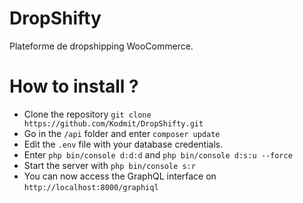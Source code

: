 # DropShifty
Plateforme de dropshipping WooCommerce.  

# How to install ?
  
- Clone the repository `git clone https://github.com/Kodmit/DropShifty.git`
- Go in the `/api` folder and enter `composer update`
- Edit the `.env` file with your database credentials.
- Enter `php bin/console d:d:d` and `php bin/console d:s:u --force`
- Start the server with `php bin/console s:r`
- You can now access the GraphQL interface on `http://localhost:8000/graphiql`